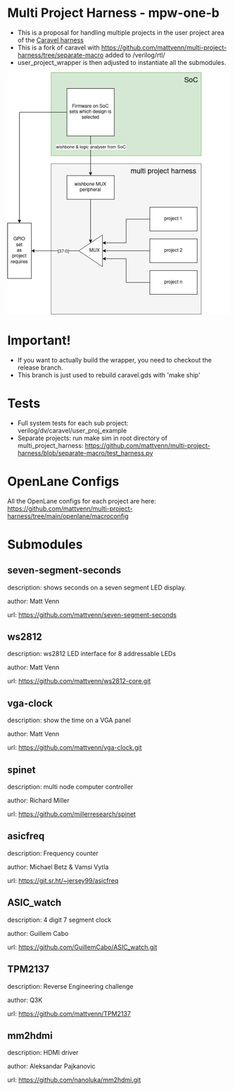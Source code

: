 # Multi Project Harness - mpw-one-b

* This is a proposal for handling multiple projects in the user project area of the [Caravel harness](https://github.com/efabless/caravel)
* This is a fork of caravel with https://github.com/mattvenn/multi-project-harness/tree/separate-macro added to /verilog/rtl/
* user_project_wrapper is then adjusted to instantiate all the submodules.

![multi project harness](doc/multi-project-harness.png)

# Important!

* If you want to actually build the wrapper, you need to checkout the release branch.
* This branch is just used to rebuild caravel.gds with 'make ship'

# Tests

* Full system tests for each sub project: verilog/dv/caravel/user_proj_example
* Separate projects: run make sim in root directory of multi_project_harness: https://github.com/mattvenn/multi-project-harness/blob/separate-macro/test_harness.py

# OpenLane Configs

All the OpenLane configs for each project are here: https://github.com/mattvenn/multi-project-harness/tree/main/openlane/macroconfig

# Submodules

## seven-segment-seconds

description: shows seconds on a seven segment LED display.

author: Matt Venn

url: https://github.com/mattvenn/seven-segment-seconds

## ws2812

description: ws2812 LED interface for 8 addressable LEDs

author: Matt Venn

url: https://github.com/mattvenn/ws2812-core.git

## vga-clock

description: show the time on a VGA panel

author: Matt Venn

url: https://github.com/mattvenn/vga-clock.git

## spinet

description: multi node computer controller

author: Richard Miller

url: https://github.com/millerresearch/spinet

## asicfreq

description: Frequency counter

author: Michael Betz & Vamsi Vytla

url: https://git.sr.ht/~jersey99/asicfreq

## ASIC_watch

description: 4 digit 7 segment clock

author: Guillem Cabo

url: https://github.com/GuillemCabo/ASIC_watch.git

## TPM2137

description: Reverse Engineering challenge

author: Q3K

url: https://github.com/mattvenn/TPM2137

## mm2hdmi

description: HDMI driver

author: Aleksandar Pajkanovic

url: https://github.com/nanoluka/mm2hdmi.git
